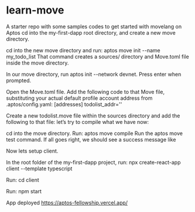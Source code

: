 # learn-move

A starter repo with some samples codes to get started with movelang on Aptos
cd into the my-first-dapp root directory, and create a new move directory.

cd into the new move directory and run: aptos move init --name my_todo_list That command creates a sources/ directory and Move.toml file inside the move directory.

In our move directory, run aptos init --network devnet. Press enter when prompted.

Open the Move.toml file.
Add the following code to that Move file, substituting your actual default profile account address from .aptos/config.yaml:
[addresses]
todolist_addr='<default-profile-account-address>'

Create a new todolist.move file within the sources directory and add the following to that file:
let’s try to compile what we have now:

cd into the move directory.
Run: aptos move compile
Run the aptos move test command. If all goes right, we should see a success message like

Now lets setup client.

In the root folder of the my-first-dapp project, run:
npx create-react-app client --template typescript

Run: cd client

Run: npm start

App deployed
https://aptos-fellowship.vercel.app/
